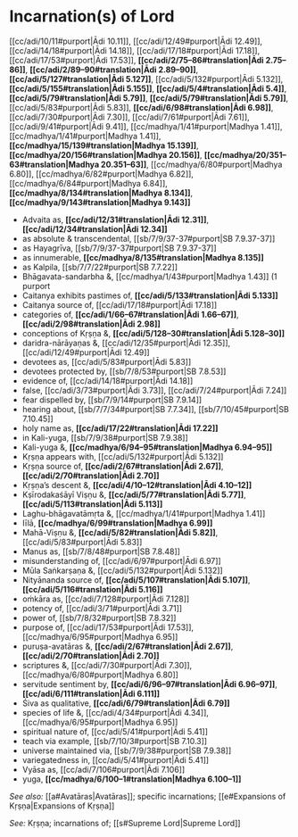 # Incarnation(s) of Lord

[[cc/adi/10/11#purport|Ādi 10.11]], [[cc/adi/12/49#purport|Ādi 12.49]], [[cc/adi/14/18#purport|Ādi 14.18]], [[cc/adi/17/18#purport|Ādi 17.18]], [[cc/adi/17/53#purport|Ādi 17.53]], **[[cc/adi/2/75–86#translation|Ādi 2.75–86]]**, **[[cc/adi/2/89–90#translation|Ādi 2.89–90]]**, **[[cc/adi/5/127#translation|Ādi 5.127]]**, [[cc/adi/5/132#purport|Ādi 5.132]], **[[cc/adi/5/155#translation|Ādi 5.155]]**, **[[cc/adi/5/4#translation|Ādi 5.4]]**, **[[cc/adi/5/79#translation|Ādi 5.79]]**, **[[cc/adi/5/79#translation|Ādi 5.79]]**, [[cc/adi/5/83#purport|Ādi 5.83]], **[[cc/adi/6/98#translation|Ādi 6.98]]**, [[cc/adi/7/30#purport|Ādi 7.30]], [[cc/adi/7/61#purport|Ādi 7.61]], [[cc/adi/9/41#purport|Ādi 9.41]], [[cc/madhya/1/41#purport|Madhya 1.41]], [[cc/madhya/1/41#purport|Madhya 1.41]], **[[cc/madhya/15/139#translation|Madhya 15.139]]**, **[[cc/madhya/20/156#translation|Madhya 20.156]]**, **[[cc/madhya/20/351–63#translation|Madhya 20.351–63]]**, [[cc/madhya/6/80#purport|Madhya 6.80]], [[cc/madhya/6/82#purport|Madhya 6.82]], [[cc/madhya/6/84#purport|Madhya 6.84]], **[[cc/madhya/8/134#translation|Madhya 8.134]]**, **[[cc/madhya/9/143#translation|Madhya 9.143]]**

* Advaita as, **[[cc/adi/12/31#translation|Ādi 12.31]]**, **[[cc/adi/12/34#translation|Ādi 12.34]]**
* as absolute & transcendental, [[sb/7/9/37-37#purport|SB 7.9.37-37]]
* as Hayagrīva, [[sb/7/9/37-37#purport|SB 7.9.37-37]]
* as innumerable, **[[cc/madhya/8/135#translation|Madhya 8.135]]**
* as Kalpila, [[sb/7/7/22#purport|SB 7.7.22]]
* Bhāgavata-sandarbha &, [[cc/madhya/1/43#purport|Madhya 1.43]] (1 purport
* Caitanya exhibits pastimes of, **[[cc/adi/5/133#translation|Ādi 5.133]]**
* Caitanya source of, [[cc/adi/17/18#purport|Ādi 17.18]]
* categories of, **[[cc/adi/1/66–67#translation|Ādi 1.66–67]]**, **[[cc/adi/2/98#translation|Ādi 2.98]]**
* conceptions of Kṛṣṇa &, **[[cc/adi/5/128–30#translation|Ādi 5.128–30]]**
* daridra-nārāyaṇas &, [[cc/adi/12/35#purport|Ādi 12.35]], [[cc/adi/12/49#purport|Ādi 12.49]]
* devotees as, [[cc/adi/5/83#purport|Ādi 5.83]]
* devotees protected by, [[sb/7/8/53#purport|SB 7.8.53]]
* evidence of, [[cc/adi/14/18#purport|Ādi 14.18]]
* false, [[cc/adi/3/73#purport|Ādi 3.73]], [[cc/adi/7/24#purport|Ādi 7.24]]
* fear dispelled by, [[sb/7/9/14#purport|SB 7.9.14]]
* hearing about, [[sb/7/7/34#purport|SB 7.7.34]], [[sb/7/10/45#purport|SB 7.10.45]]
* holy name as, **[[cc/adi/17/22#translation|Ādi 17.22]]**
* in Kali-yuga, [[sb/7/9/38#purport|SB 7.9.38]]
* Kali-yuga &, **[[cc/madhya/6/94–95#translation|Madhya 6.94–95]]**
* Kṛṣṇa appears with, [[cc/adi/5/132#purport|Ādi 5.132]]
* Kṛṣṇa source of, **[[cc/adi/2/67#translation|Ādi 2.67]]**, **[[cc/adi/2/70#translation|Ādi 2.70]]**
* Kṛṣṇa’s descent &, **[[cc/adi/4/10–12#translation|Ādi 4.10–12]]**
* Kṣīrodakaśāyī Viṣṇu &, **[[cc/adi/5/77#translation|Ādi 5.77]]**, **[[cc/adi/5/113#translation|Ādi 5.113]]**
* Laghu-bhāgavatāmṛta &, [[cc/madhya/1/41#purport|Madhya 1.41]]
* līlā, **[[cc/madhya/6/99#translation|Madhya 6.99]]**
* Mahā-Viṣṇu &, **[[cc/adi/5/82#translation|Ādi 5.82]]**, [[cc/adi/5/83#purport|Ādi 5.83]]
* Manus as, [[sb/7/8/48#purport|SB 7.8.48]]
* misunderstanding of, [[cc/adi/6/97#purport|Ādi 6.97]]
* Mūla Saṅkarṣaṇa &, [[cc/adi/5/132#purport|Ādi 5.132]]
* Nityānanda source of, **[[cc/adi/5/107#translation|Ādi 5.107]]**, **[[cc/adi/5/116#translation|Ādi 5.116]]**
* oṁkāra as, [[cc/adi/7/128#purport|Ādi 7.128]]
* potency of, [[cc/adi/3/71#purport|Ādi 3.71]]
* power of, [[sb/7/8/32#purport|SB 7.8.32]]
* purpose of, [[cc/adi/17/53#purport|Ādi 17.53]], [[cc/madhya/6/95#purport|Madhya 6.95]]
* puruṣa-avatāras &, **[[cc/adi/2/67#translation|Ādi 2.67]]**, **[[cc/adi/2/70#translation|Ādi 2.70]]**
* scriptures &, [[cc/adi/7/30#purport|Ādi 7.30]], [[cc/madhya/6/80#purport|Madhya 6.80]]
* servitude sentiment by, **[[cc/adi/6/96–97#translation|Ādi 6.96–97]]**, **[[cc/adi/6/111#translation|Ādi 6.111]]**
* Śiva as qualitative, **[[cc/adi/6/79#translation|Ādi 6.79]]**
* species of life &, [[cc/adi/4/34#purport|Ādi 4.34]], [[cc/madhya/6/95#purport|Madhya 6.95]]
* spiritual nature of, [[cc/adi/5/41#purport|Ādi 5.41]]
* teach via example, [[sb/7/10/3#purport|SB 7.10.3]]
* universe maintained via, [[sb/7/9/38#purport|SB 7.9.38]]
* variegatedness in, [[cc/adi/5/41#purport|Ādi 5.41]]
* Vyāsa as, [[cc/adi/7/106#purport|Ādi 7.106]]
* yuga, **[[cc/madhya/6/100–1#translation|Madhya 6.100–1]]**

*See also:* [[a#Avatāras|Avatāras]]; specific incarnations; [[e#Expansions of Kṛṣṇa|Expansions of Kṛṣṇa]]

*See:* Kṛṣṇa; incarnations of; [[s#Supreme Lord|Supreme Lord]]
